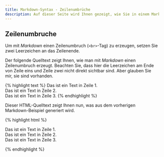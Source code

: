 ```yaml
---
title: Markdown-Syntax - Zeilenumbrüche
description: Auf dieser Seite wird Ihnen gezeigt, wie Sie in einem Markdown-Dokument Zeilenumbrüche einfügen.
---
```


## Zeilenumbruche

Um mit *Markdown* einen Zeilenumbruch (`<br>`-Tag) zu erzeugen, setzen Sie zwei Leerzeichen an das Zeilenende.

Der folgende Quelltext zeigt Ihnen, wie man mit *Markdown* einen Zeilenumbruch erzeugt. Beachten Sie, dass hier die Leerzeichen am Ende von Zeile eins und Zeile zwei nicht direkt sichtbar sind. Aber glauben Sie mir, sie sind vorhanden.

{% highlight text %}
Das ist ein Text in Zeile 1.  
Das ist ein Text in Zeile 2.  
Das ist ein Text in Zeile 3.
{% endhighlight %}

Dieser HTML-Quelltext zeigt Ihnen nun, was aus dem vorherigen Markdown-Beispiel generiert wird.

{% highlight html %}
<p>Das ist ein Text in Zeile 1. <br>
Das ist ein Text in Zeile 2. <br>
Das ist ein Text in Zeile 3.</p>
{% endhighlight %}
